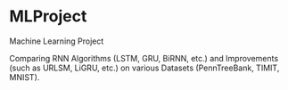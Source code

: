 # MLProject
Machine Learning Project

Comparing RNN Algorithms (LSTM, GRU, BiRNN, etc.) and Improvements (such as URLSM, LiGRU, etc.) on various Datasets (PennTreeBank, TIMIT, MNIST).
